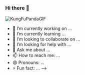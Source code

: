 ### Hi there 👋

![KungFuPandaGIF](https://user-images.githubusercontent.com/88103676/150737099-e9dbdd6d-583c-4915-b150-6f9edfaa9873.gif)

- 🔭 I’m currently working on ...
- 🌱 I’m currently learning ...
- 👯 I’m looking to collaborate on ...
- 🤔 I’m looking for help with ...
- 💬 Ask me about ...
- 📫 How to reach me: ...
- 😄 Pronouns: ...
- ⚡ Fun fact: ...
-->

